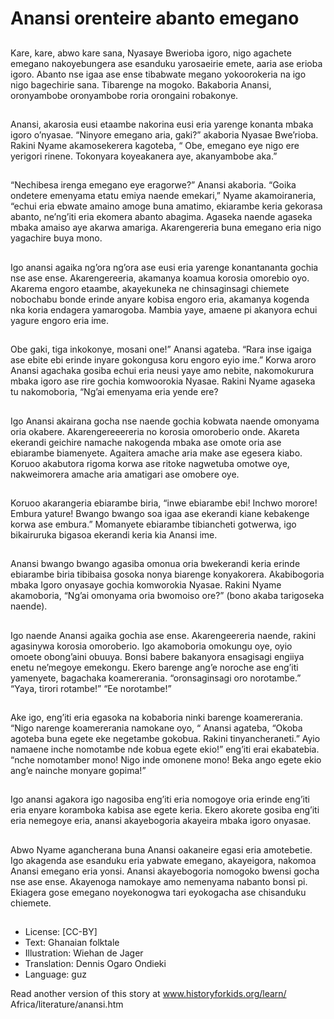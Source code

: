 # Anansi orenteire abanto emegano

##
Kare, kare, abwo kare sana,
Nyasaye Bwerioba igoro, nigo
agachete emegano nakoyebungera
ase esanduku yarosaeirie emete,
aaria ase erioba igoro.
Abanto nse igaa ase ense tibabwate
megano yokoorokeria na igo nigo
bagechirie sana. Tibarenge na
mogoko.
Bakaboria Anansi, oronyambobe
oronyambobe roria orongaini
robakonye.

##
Anansi, akarosia eusi etaambe
nakorina eusi eria yarenge konanta
mbaka igoro o’nyasae.
“Ninyore emegano aria, gaki?”
akaboria Nyasae Bwe’rioba.
Rakini Nyame akamosekerera
kagoteba, “ Obe, emegano eye nigo
ere yerigori rinene. Tokonyara
koyeakanera aye, akanyambobe
aka.”

##
“Nechibesa irenga emegano eye
eragorwe?” Anansi akaboria.
“Goika ondetere emenyama etatu
emiya naende emekari,” Nyame
akamoiraneria, “echui eria ebwate
amaino amoge buna amatimo,
ekiarambe keria gekorasa abanto,
ne’ng’iti eria ekomera abanto
abagima.
Agaseka naende agaseka mbaka
amaiso aye akarwa amariga.
Akarengereria buna emegano eria
nigo yagachire buya mono.

##
Igo anansi agaika ng’ora ng’ora ase
eusi eria yarenge konantananta
gochia nse ase ense.
Akarengereeria, akamanya koamua
korosia omorebio oyo.
Akarema engoro etaambe,
akayekuneka ne chinsaginsagi
chiemete nobochabu bonde erinde
anyare kobisa engoro eria,
akamanya kogenda nka koria
endagera yamarogoba. Mambia
yaye, amaene pi akanyora echui
yagure engoro eria ime.

##
Obe gaki, tiga inkokonye, mosani
one!” Anansi agateba. “Rara inse
igaiga ase ebite ebi erinde inyare
gokongusa koru engoro eyio ime.”
Korwa aroro Anansi agachaka
gosiba echui eria neusi yaye amo
nebite, nakomokurura mbaka igoro
ase rire gochia komwoorokia
Nyasae.
Rakini Nyame agaseka tu
nakomoboria, “Ng’ai emenyama
eria yende ere?

##
Igo Anansi akairana gocha nse
naende gochia kobwata naende
omonyama oria okabere.
Akarengereeereria no korosia
omoroberio onde.
Akareta ekerandi geichire namache
nakogenda mbaka ase omote oria
ase ebiarambe biamenyete.
Agaitera amache aria make ase
egesera kiabo. Koruoo akabutora
rigoma korwa ase ritoke nagwetuba
omotwe oye, nakweimorera amache
aria amatigari ase omobere oye.

##
Koruoo akarangeria ebiarambe
biria, “inwe ebiarambe ebi! Inchwo
morore! Embura yature! Bwango
bwango soa igaa ase ekerandi kiane
kebakenge korwa ase embura.”
Momanyete ebiarambe tibiancheti
gotwerwa, igo bikairuruka bigasoa
ekerandi keria kia Anansi ime.

##
Anansi bwango bwango agasiba
omonua oria bwekerandi keria
erinde ebiarambe biria tibibaisa
gosoka nonya biarenge
konyakorera.
Akabibogoria mbaka Igoro onyasaye
gochia komworokia Nyasae.
Rakini Nyame akamoboria, “Ng’ai
omonyama oria bwomoiso ore?”
(bono akaba tarigoseka naende).

##
Igo naende Anansi agaika gochia
ase ense. Akarengeereria naende,
rakini agasinywa korosia
omoroberio. Igo akamoboria
omokungu oye, oyio omoete
obong’aini obuuya.
Bonsi babere bakanyora ensagisagi
engiiya enetu ne’megoye
emekongu.
Ekero barenge ang’e noroche ase
eng’iti yamenyete, bagachaka
koamererania. “oronsaginsagi oro
norotambe.” “Yaya, tirori rotambe!”
“Ee norotambe!”

##
Ake igo, eng’iti eria egasoka na
kobaboria ninki barenge
koamererania.
“Nigo narenge koamererania
namokane oyo, “ Anansi agateba,
“Okoba agoteba buna egete eke
negetambe gokobua. Rakini
tinyancheraneti.”
Ayio namaene inche nomotambe
nde kobua egete ekio!” eng’iti erai
ekabatebia. “nche nomotamber
mono! Nigo inde omonene mono!
Beka ango egete ekio ang’e nainche
monyare gopima!”

##
Igo anansi agakora igo nagosiba
eng’iti eria nomogoye oria erinde
eng’iti eria enyare koramboka
kabisa ase egete keria.
Ekero akorete gosiba eng’iti eria
nemegoye eria, anansi
akayebogoria akayeira mbaka igoro
onyasae.

##
Abwo Nyame agancherana buna
Anansi oakaneire egasi eria
amotebetie.
Igo akagenda ase esanduku eria
yabwate emegano, akayeigora,
nakomoa Anansi emegano eria
yonsi.
Anansi akayebogoria nomogoko
bwensi gocha nse ase ense.
Akayenoga namokaye amo
nemenyama nabanto bonsi pi.
Ekiagera gose emegano
noyekonogwa tari eyokogacha ase
chisanduku chiemete.

##
* License: [CC-BY]
* Text: Ghanaian folktale
* Illustration: Wiehan de Jager
* Translation: Dennis Ogaro Ondieki
* Language: guz

Read another version of this story
at www.historyforkids.org/learn/
Africa/literature/anansi.htm
